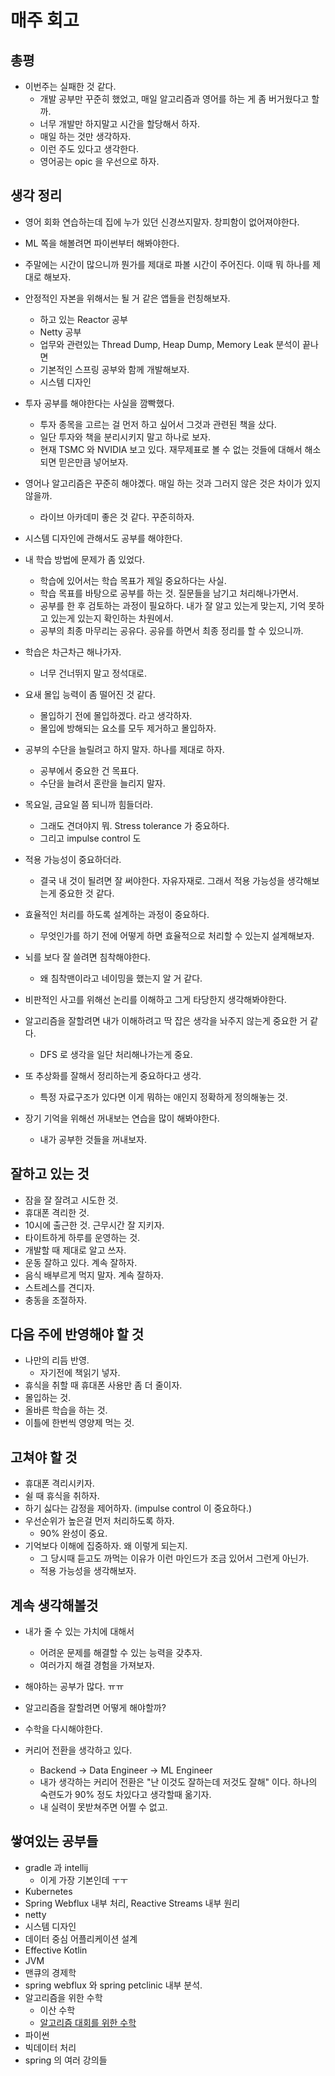 # 매주 회고

## 총평 

- 이번주는 실패한 것 같다.
  - 개발 공부만 꾸준히 했었고, 매일 알고리즘과 영어를 하는 게 좀 버거웠다고 할까.
  - 너무 개발만 하지말고 시간을 할당해서 하자.
  - 매일 하는 것만 생각하자.
  - 이런 주도 있다고 생각한다.
  - 영어공는 opic 을 우선으로 하자. 

## 생각 정리

- 영어 회화 연습하는데 집에 누가 있던 신경쓰지말자. 창피함이 없어져야한다. 

- ML 쪽을 해볼려면 파이썬부터 해봐야한다. 

- 주말에는 시간이 많으니까 뭔가를 제대로 파볼 시간이 주어진다. 이때 뭐 하나를 제대로 해보자. 

- 안정적인 자본을 위해서는 될 거 같은 앱들을 런칭해보자. 
  - 하고 있는 Reactor 공부
  - Netty 공부 
  - 업무와 관련있는 Thread Dump, Heap Dump, Memory Leak 분석이 끝나면
  - 기본적인 스프링 공부와 함께 개발해보자.  
  - 시스템 디자인

- 투자 공부를 해야한다는 사실을 깜빡했다.
    - 투자 종목을 고르는 걸 먼저 하고 싶어서 그것과 관련된 책을 샀다.
    - 일단 투자와 책을 분리시키지 말고 하나로 보자.
    - 현재 TSMC 와 NVIDIA 보고 있다. 재무제표로 볼 수 없는 것들에 대해서 해소되면 믿은만큼 넣어보자. 

- 영어나 알고리즘은 꾸준히 해야곘다. 매일 하는 것과 그러지 않은 것은 차이가 있지 않을까.
    - 라이브 아카데미 좋은 것 같다. 꾸준히하자.

- 시스템 디자인에 관해서도 공부를 해야한다.

- 내 학습 방법에 문제가 좀 있었다.
    - 학습에 있어서는 학습 목표가 제일 중요하다는 사실.
    - 학습 목표를 바탕으로 공부를 하는 것. 질문들을 남기고 처리해나가면서.
    - 공부를 한 후 검토하는 과정이 필요하다. 내가 잘 알고 있는게 맞는지, 기억 못하고 있는게 있는지 확인하는 차원에서.
    - 공부의 최종 마무리는 공유다. 공유를 하면서 최종 정리를 할 수 있으니까.

- 학습은 차근차근 해나가자.
    - 너무 건너뛰지 말고 정석대로.

- 요새 몰입 능력이 좀 떨어진 것 같다.
    - 몰입하기 전에 몰입하겠다. 라고 생각하자.
    - 몰입에 방해되는 요소를 모두 제거하고 몰입하자.

- 공부의 수단을 늘릴려고 하지 말자. 하나를 제대로 하자.
    - 공부에서 중요한 건 목표다.
    - 수단을 늘려서 혼란을 늘리지 말자.

- 목요일, 금요일 쯤 되니까 힘들더라.
    - 그래도 견뎌야지 뭐. Stress tolerance 가 중요하다.
    - 그리고 impulse control 도

- 적용 가능성이 중요하더라.
    - 결국 내 것이 될려면 잘 써야한다. 자유자재로. 그래서 적용 가능성을 생각해보는게 중요한 것 같다.

- 효율적인 처리를 하도록 설계하는 과정이 중요하다.
    - 무엇인가를 하기 전에 어떻게 하면 효율적으로 처리할 수 있는지 설계해보자.

- 뇌를 보다 잘 쓸려면 침착해야한다.
    - 왜 침착맨이라고 네이밍을 했는지 알 거 같다.

- 비판적인 사고를 위해선 논리를 이해하고 그게 타당한지 생각해봐야한다.

- 알고리즘을 잘할려면 내가 이해하려고 딱 잡은 생각을 놔주지 않는게 중요한 거 같다.
    - DFS 로 생각을 일단 처리해나가는게 중요.
- 또 추상화를 잘해서 정리하는게 중요하다고 생각.
    - 특정 자료구조가 있다면 이게 뭐하는 애인지 정확하게 정의해놓는 것.

- 장기 기억을 위해선 꺼내보는 연습을 많이 해봐야한다.
    - 내가 공부한 것들을 꺼내보자.

## 잘하고 있는 것

- 잠을 잘 잘려고 시도한 것.
- 휴대폰 격리한 것.
- 10시에 출근한 것. 근무시간 잘 지키자.
- 타이트하게 하루를 운영하는 것.
- 개발할 때 제대로 알고 쓰자.
- 운동 잘하고 있다. 계속 잘하자.
- 음식 배부르게 먹지 말자. 계속 잘하자.
- 스트레스를 견디자.
- 충동을 조절하자.

## 다음 주에 반영해야 할 것

- 나만의 리듬 반영.
    - 자기전에 책읽기 넣자.
- 휴식을 취할 때 휴대폰 사용만 좀 더 줄이자.
- 몰입하는 것.
- 올바른 학습을 하는 것.
- 이틀에 한번씩 영양제 먹는 것.

## 고쳐야 할 것

- 휴대폰 격리시키자.
- 쉴 때 휴식을 취하자.
- 하기 싫다는 감정을 제어하자. (impulse control 이 중요하다.)
- 우선순위가 높은걸 먼저 처리하도록 하자.
    - 90% 완성이 중요.
- 기억보다 이해에 집중하자. 왜 이렇게 되는지.
    - 그 당시때 듣고도 까먹는 이유가 이런 마인드가 조금 있어서 그런게 아닌가.
    - 적용 가능성을 생각해보자.

## 계속 생각해볼것

- 내가 줄 수 있는 가치에 대해서
    - 어려운 문제를 해결할 수 있는 능력을 갖추자.
    - 여러가지 해결 경험을 가져보자.

- 해야하는 공부가 많다. ㅠㅠ

- 알고리즘을 잘할려면 어떻게 해야할까?

- 수학을 다시해야한다.

- 커리어 전환을 생각하고 있다.
    - Backend -> Data Engineer -> ML Engineer
    - 내가 생각하는 커리어 전환은 "난 이것도 잘하는데 저것도 잘해" 이다. 하나의 숙련도가 90% 정도 차있다고 생각할때 옮기자.
    - 내 실력이 못받쳐주면 어쩔 수 없고.

## 쌓여있는 공부들

- gradle 과 intellij
    - 이게 가장 기본인데 ㅜㅜ
- Kubernetes
- Spring Webflux 내부 처리, Reactive Streams 내부 원리
- netty
- 시스템 디자인
- 데이터 중심 어플리케이션 설계
- Effective Kotlin
- JVM
- 맨큐의 경제학
- spring webflux 와 spring petclinic 내부 분석.
- 알고리즘을 위한 수학
    - 이산 수학
    - [알고리즘 대회를 위한 수학](https://algospot.com/wiki/read/%EC%95%8C%EA%B3%A0%EB%A6%AC%EC%A6%98_%EB%8C%80%ED%9A%8C%EC%97%90_%ED%95%84%EC%9A%94%ED%95%9C_%EC%88%98%ED%95%99)
- 파이썬
- 빅데이터 처리
- spring 의 여러 강의들 


